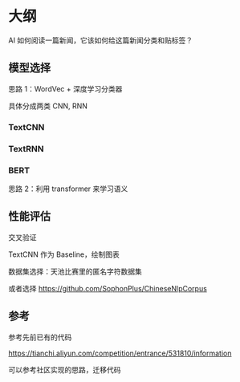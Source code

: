 # 大纲

AI 如何阅读一篇新闻，它该如何给这篇新闻分类和贴标签？

## 模型选择

思路 1：WordVec + 深度学习分类器

具体分成两类 CNN, RNN

### TextCNN

### TextRNN

### BERT

思路 2：利用 transformer 来学习语义

## 性能评估

交叉验证

TextCNN 作为 Baseline，绘制图表

数据集选择：天池比赛里的匿名字符数据集

或者选择 https://github.com/SophonPlus/ChineseNlpCorpus

## 参考

参考先前已有的代码

https://tianchi.aliyun.com/competition/entrance/531810/information

可以参考社区实现的思路，迁移代码
